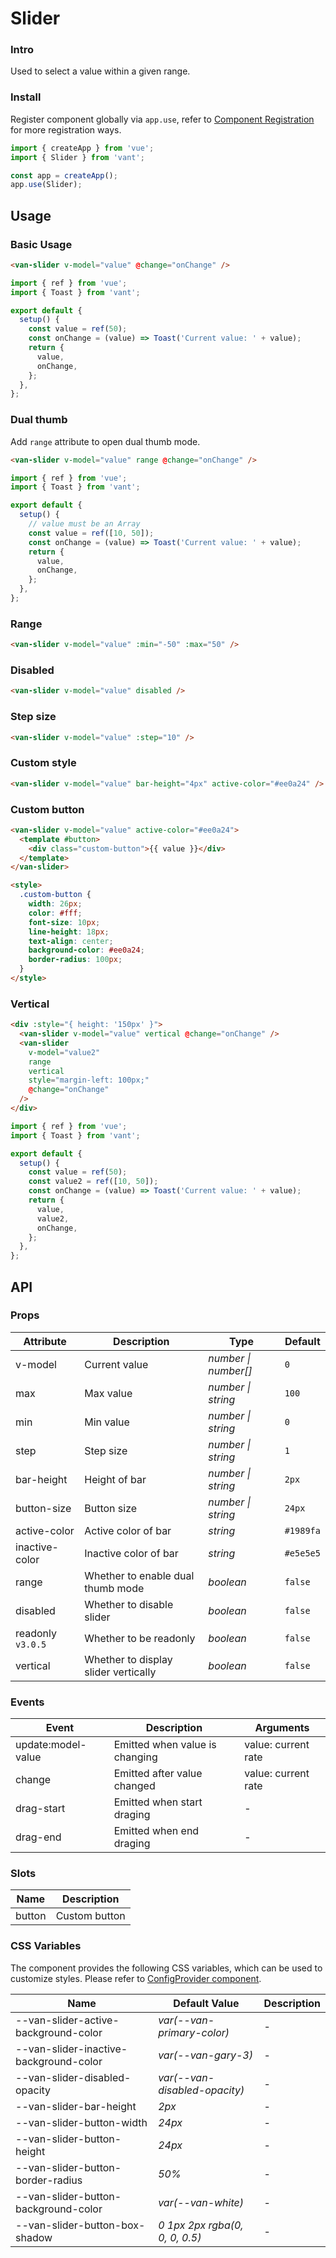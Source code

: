 # Slider

### Intro

Used to select a value within a given range.

### Install

Register component globally via `app.use`, refer to [Component Registration](#/en-US/advanced-usage#zu-jian-zhu-ce) for more registration ways.

```js
import { createApp } from 'vue';
import { Slider } from 'vant';

const app = createApp();
app.use(Slider);
```

## Usage

### Basic Usage

```html
<van-slider v-model="value" @change="onChange" />
```

```js
import { ref } from 'vue';
import { Toast } from 'vant';

export default {
  setup() {
    const value = ref(50);
    const onChange = (value) => Toast('Current value: ' + value);
    return {
      value,
      onChange,
    };
  },
};
```

### Dual thumb

Add `range` attribute to open dual thumb mode.

```html
<van-slider v-model="value" range @change="onChange" />
```

```js
import { ref } from 'vue';
import { Toast } from 'vant';

export default {
  setup() {
    // value must be an Array
    const value = ref([10, 50]);
    const onChange = (value) => Toast('Current value: ' + value);
    return {
      value,
      onChange,
    };
  },
};
```

### Range

```html
<van-slider v-model="value" :min="-50" :max="50" />
```

### Disabled

```html
<van-slider v-model="value" disabled />
```

### Step size

```html
<van-slider v-model="value" :step="10" />
```

### Custom style

```html
<van-slider v-model="value" bar-height="4px" active-color="#ee0a24" />
```

### Custom button

```html
<van-slider v-model="value" active-color="#ee0a24">
  <template #button>
    <div class="custom-button">{{ value }}</div>
  </template>
</van-slider>

<style>
  .custom-button {
    width: 26px;
    color: #fff;
    font-size: 10px;
    line-height: 18px;
    text-align: center;
    background-color: #ee0a24;
    border-radius: 100px;
  }
</style>
```

### Vertical

```html
<div :style="{ height: '150px' }">
  <van-slider v-model="value" vertical @change="onChange" />
  <van-slider
    v-model="value2"
    range
    vertical
    style="margin-left: 100px;"
    @change="onChange"
  />
</div>
```

```js
import { ref } from 'vue';
import { Toast } from 'vant';

export default {
  setup() {
    const value = ref(50);
    const value2 = ref([10, 50]);
    const onChange = (value) => Toast('Current value: ' + value);
    return {
      value,
      value2,
      onChange,
    };
  },
};
```

## API

### Props

| Attribute | Description | Type | Default |
| --- | --- | --- | --- |
| v-model | Current value | _number \| number[]_ | `0` |
| max | Max value | _number \| string_ | `100` |
| min | Min value | _number \| string_ | `0` |
| step | Step size | _number \| string_ | `1` |
| bar-height | Height of bar | _number \| string_ | `2px` |
| button-size | Button size | _number \| string_ | `24px` |
| active-color | Active color of bar | _string_ | `#1989fa` |
| inactive-color | Inactive color of bar | _string_ | `#e5e5e5` |
| range | Whether to enable dual thumb mode | _boolean_ | `false` |
| disabled | Whether to disable slider | _boolean_ | `false` |
| readonly `v3.0.5` | Whether to be readonly | _boolean_ | `false` |
| vertical | Whether to display slider vertically | _boolean_ | `false` |

### Events

| Event              | Description                    | Arguments           |
| ------------------ | ------------------------------ | ------------------- |
| update:model-value | Emitted when value is changing | value: current rate |
| change             | Emitted after value changed    | value: current rate |
| drag-start         | Emitted when start draging     | -                   |
| drag-end           | Emitted when end draging       | -                   |

### Slots

| Name   | Description   |
| ------ | ------------- |
| button | Custom button |

### CSS Variables

The component provides the following CSS variables, which can be used to customize styles. Please refer to [ConfigProvider component](#/en-US/config-provider).

| Name | Default Value | Description |
| --- | --- | --- |
| --van-slider-active-background-color | _var(--van-primary-color)_ | - |
| --van-slider-inactive-background-color | _var(--van-gary-3)_ | - |
| --van-slider-disabled-opacity | _var(--van-disabled-opacity)_ | - |
| --van-slider-bar-height | _2px_ | - |
| --van-slider-button-width | _24px_ | - |
| --van-slider-button-height | _24px_ | - |
| --van-slider-button-border-radius | _50%_ | - |
| --van-slider-button-background-color | _var(--van-white)_ | - |
| --van-slider-button-box-shadow | _0 1px 2px rgba(0, 0, 0, 0.5)_ | - |
